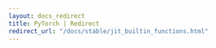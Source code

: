 ```yaml
---
layout: docs_redirect
title: PyTorch | Redirect
redirect_url: "/docs/stable/jit_builtin_functions.html"
---
```

